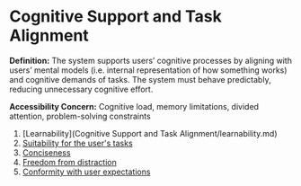 # Cognitive Support and Task Alignment


**Definition:** The system supports users’ cognitive processes by aligning with users’ mental models (i.e. internal representation of how something works) and cognitive demands of tasks. The system must behave predictably, reducing unnecessary cognitive effort.

**Accessibility Concern:** Cognitive load, memory limitations, divided attention, problem-solving constraints

1. [Learnability](Cognitive Support and Task Alignment/learnability.md)
2. [Suitability for the user's tasks](suitability-for-the-user's-tasks.md)
3. [Conciseness](conciseness.md)
4. [Freedom from distraction](freedom-from-distraction.md)
5. [Conformity with user expectations](conformity-with-user-expectations.md)
